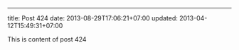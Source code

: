 ---
title: Post 424
date: 2013-08-29T17:06:21+07:00
updated: 2013-04-12T15:49:31+07:00

This is content of post 424